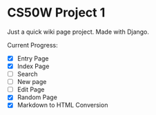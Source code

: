 # CS50W Project 1

Just a quick wiki page project. Made with Django.

Current Progress:
- [X] Entry Page
- [X] Index Page
- [ ] Search
- [ ] New page
- [ ] Edit Page
- [X] Random Page
- [X] Markdown to HTML Conversion
